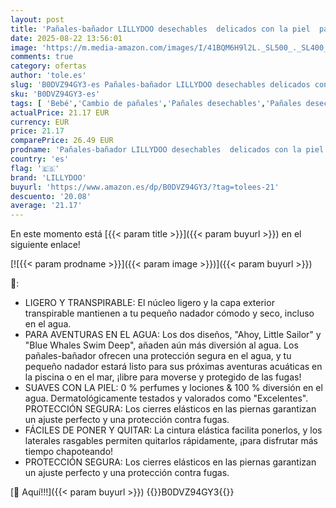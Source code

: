 ```yaml
---
layout: post
title: 'Pañales-bañador LILLYDOO desechables  delicados con la piel  para bebés  talla S  6-11 kg   3 paquetes  36 unidades  con 2 diseños diferentes'
date: 2025-08-22 13:56:01
image: 'https://m.media-amazon.com/images/I/41BQM6H9l2L._SL500_._SL400_.jpg'
comments: true
category: ofertas
author: 'tole.es'
slug: 'B0DVZ94GY3-es Pañales-bañador LILLYDOO desechables delicados con la piel...'
sku: 'B0DVZ94GY3-es'
tags: [ 'Bebé','Cambio de pañales','Pañales desechables','Pañales desechables para nadar','bebés','lillydoo','🇪🇸', ]
actualPrice: 21.17 EUR
currency: EUR
price: 21.17
comparePrice: 26.49 EUR
prodname: 'Pañales-bañador LILLYDOO desechables  delicados con la piel  para bebés  talla S  6-11 kg   3 paquetes  36 unidades  con 2 diseños diferentes'
country: 'es'
flag: '🇪🇸'
brand: 'LILLYDOO'
buyurl: 'https://www.amazon.es/dp/B0DVZ94GY3/?tag=tolees-21'
descuento: '20.08'
average: '21.17'
---
```


En este momento está [{{< param title >}}]({{< param buyurl >}}) en el siguiente enlace!

[![{{< param prodname >}}]({{< param image >}})]({{< param buyurl >}})

🔎:

- LIGERO Y TRANSPIRABLE: El núcleo ligero y la capa exterior transpirable mantienen a tu pequeño nadador cómodo y seco, incluso en el agua.
- PARA AVENTURAS EN EL AGUA: Los dos diseños, "Ahoy, Little Sailor" y "Blue Whales Swim Deep", añaden aún más diversión al agua. Los pañales-bañador ofrecen una protección segura en el agua, y tu pequeño nadador estará listo para sus próximas aventuras acuáticas en la piscina o en el mar, ¡libre para moverse y protegido de las fugas!
- SUAVES CON LA PIEL: 0 % perfumes y lociones & 100 % diversión en el agua. Dermatológicamente testados y valorados como "Excelentes". PROTECCIÓN SEGURA: Los cierres elásticos en las piernas garantizan un ajuste perfecto y una protección contra fugas.
- FÁCILES DE PONER Y QUITAR: La cintura elástica facilita ponerlos, y los laterales rasgables permiten quitarlos rápidamente, ¡para disfrutar más tiempo chapoteando!
- PROTECCIÓN SEGURA: Los cierres elásticos en las piernas garantizan un ajuste perfecto y una protección contra fugas.

[🛒 Aquí!!!]({{< param buyurl >}})
{{<world>}}B0DVZ94GY3{{</world>}}
